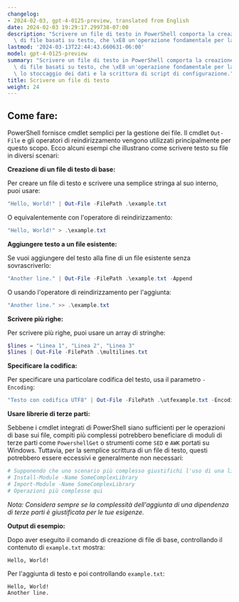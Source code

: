 ```yaml
---
changelog:
- 2024-02-03, gpt-4-0125-preview, translated from English
date: 2024-02-03 19:29:17.299738-07:00
description: "Scrivere un file di testo in PowerShell comporta la creazione e la manipolazione\
  \ di file basati su testo, che \xE8 un'operazione fondamentale per la\u2026"
lastmod: '2024-03-13T22:44:43.660631-06:00'
model: gpt-4-0125-preview
summary: "Scrivere un file di testo in PowerShell comporta la creazione e la manipolazione\
  \ di file basati su testo, che \xE8 un'operazione fondamentale per la registrazione,\
  \ lo stoccaggio dei dati e la scrittura di script di configurazione."
title: Scrivere un file di testo
weight: 24
---
```


## Come fare:
PowerShell fornisce cmdlet semplici per la gestione dei file. Il cmdlet `Out-File` e gli operatori di reindirizzamento vengono utilizzati principalmente per questo scopo. Ecco alcuni esempi che illustrano come scrivere testo su file in diversi scenari:

**Creazione di un file di testo di base:**

Per creare un file di testo e scrivere una semplice stringa al suo interno, puoi usare:

```powershell
"Hello, World!" | Out-File -FilePath .\example.txt
```

O equivalentemente con l'operatore di reindirizzamento:

```powershell
"Hello, World!" > .\example.txt
```

**Aggiungere testo a un file esistente:**

Se vuoi aggiungere del testo alla fine di un file esistente senza sovrascriverlo:

```powershell
"Another line." | Out-File -FilePath .\example.txt -Append
```

O usando l'operatore di reindirizzamento per l'aggiunta:

```powershell
"Another line." >> .\example.txt
```

**Scrivere più righe:**

Per scrivere più righe, puoi usare un array di stringhe:

```powershell
$lines = "Linea 1", "Linea 2", "Linea 3"
$lines | Out-File -FilePath .\multilines.txt
```

**Specificare la codifica:**

Per specificare una particolare codifica del testo, usa il parametro `-Encoding`:

```powershell
"Testo con codifica UTF8" | Out-File -FilePath .\utfexample.txt -Encoding UTF8
```

**Usare librerie di terze parti:**

Sebbene i cmdlet integrati di PowerShell siano sufficienti per le operazioni di base sui file, compiti più complessi potrebbero beneficiare di moduli di terze parti come `PowershellGet` o strumenti come `SED` e `AWK` portati su Windows. Tuttavia, per la semplice scrittura di un file di testo, questi potrebbero essere eccessivi e generalmente non necessari:

```powershell
# Supponendo che uno scenario più complesso giustifichi l'uso di una libreria esterna
# Install-Module -Name SomeComplexLibrary
# Import-Module -Name SomeComplexLibrary
# Operazioni più complesse qui
```

_Nota: Considera sempre se la complessità dell'aggiunta di una dipendenza di terze parti è giustificata per le tue esigenze._

**Output di esempio:**

Dopo aver eseguito il comando di creazione di file di base, controllando il contenuto di `example.txt` mostra:

```plaintext
Hello, World!
```

Per l'aggiunta di testo e poi controllando `example.txt`:

```plaintext
Hello, World!
Another line.
```
